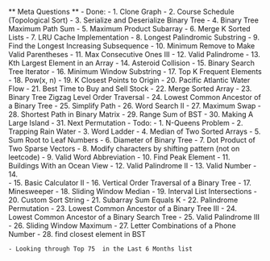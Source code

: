 ﻿
** Meta Questions **
    - Done:
        - 1.    Clone Graph
        - 2.    Course Schedule (Topological Sort)
        - 3.    Serialize and Deserialize Binary Tree
        - 4.    Binary Tree Maximum Path Sum
        - 5.    Maximum Product Subarray
        - 6.    Merge K Sorted Lists
        - 7.    LRU Cache Implementation
        - 8.    Longest Palindromic Substring
        - 9.    Find the Longest Increasing Subsequence
        - 10.   Minimum Remove to Make Valid Parentheses
        - 11.   Max Consecutive Ones III
        - 12.   Valid Palindrome
        - 13.   Kth Largest Element in an Array
        - 14.   Asteroid Collision
        - 15.   Binary Search Tree Iterator
        - 16.   Minimum Window Substring
        - 17.   Top K Frequent Elements
        - 18.   Pow(x, n)
        - 19.   K Closest Points to Origin
        - 20.   Pacific Atlantic Water Flow
        - 21.   Best Time to Buy and Sell Stock
        - 22.   Merge Sorted Array
        - 23.   Binary Tree Zigzag Level Order Traversal
        - 24.   Lowest Common Ancestor of a Binary Tree
        - 25.   Simplify Path
        - 26.   Word Search II
        - 27.   Maximum Swap
        - 28.   Shortest Path in Binary Matrix
        - 29.   Range Sum of BST
        - 30.   Making A Large Island
        - 31.   Next Permutation
    - Todo:
        - 1.    N-Queens Problem
        - 2.    Trapping Rain Water
        - 3.    Word Ladder
        - 4.    Median of Two Sorted Arrays
        - 5.    Sum Root to Leaf Numbers
        - 6.    Diameter of Binary Tree
        - 7.    Dot Product of Two Sparse Vectors
        - 8.    Modify characters by shifting pattern (not on leetcode)
        - 9.    Valid Word Abbreviation
        - 10.   Find Peak Element
        - 11.   Buildings With an Ocean View
        - 12.   Valid Palindrome II
        - 13.   Valid Number
        - 14.   
        - 15.   Basic Calculator II
        - 16.   Vertical Order Traversal of a Binary Tree
        - 17.   Minesweeper
        - 18.   Sliding Window Median
        - 19.   Interval List Intersections
        - 20.   Custom Sort String
        - 21.   Subarray Sum Equals K
        - 22.   Palindrome Permutation
        - 23.   Lowest Common Ancestor of a Binary Tree III
        - 24.   Lowest Common Ancestor of a Binary Search Tree
        - 25.   Valid Palindrome III
        - 26.   Sliding Window Maximum
        - 27.   Letter Combinations of a Phone Number
        - 28.   find closest element in BST

    - Looking through Top 75  in the Last 6 Months list